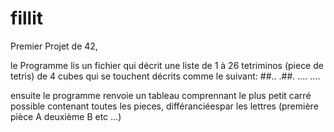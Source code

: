 # fillit
Premier Projet de 42,

le Programme lis un fichier qui décrit une liste de 1 à 26 tetriminos (piece de tetris) de 4 cubes qui se touchent décrits comme le suivant:
##..
.##.
....
....

ensuite le programme renvoie un tableau comprennant le plus petit carré possible contenant toutes les pieces, différanciéespar les lettres (première pièce A deuxième B etc ...)
